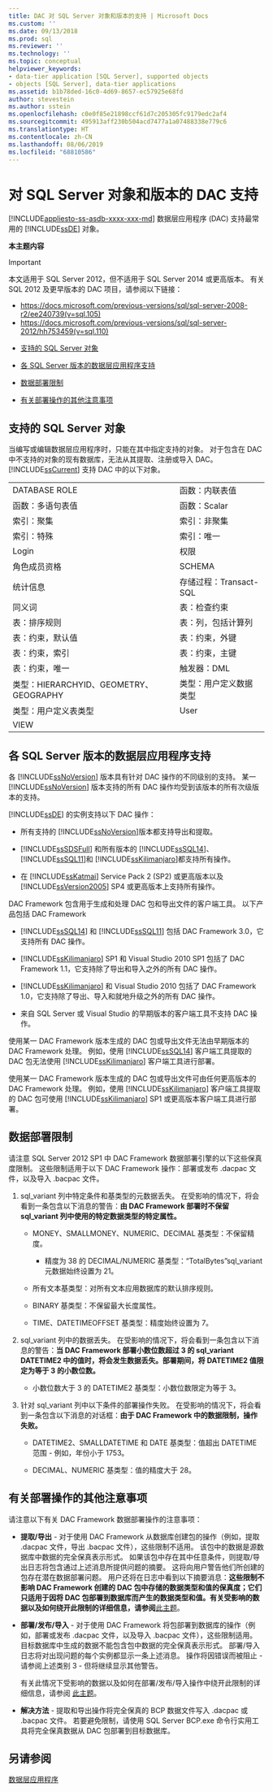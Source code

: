```yaml
---
title: DAC 对 SQL Server 对象和版本的支持 | Microsoft Docs
ms.custom: ''
ms.date: 09/13/2018
ms.prod: sql
ms.reviewer: ''
ms.technology: ''
ms.topic: conceptual
helpviewer_keywords:
- data-tier application [SQL Server], supported objects
- objects [SQL Server], data-tier applications
ms.assetid: b1b78ded-16c0-4d69-8657-ec57925e68fd
author: stevestein
ms.author: sstein
ms.openlocfilehash: c0e0f85e21898ccf61d7c205305fc9179edc2af4
ms.sourcegitcommit: 495913aff230b504acd7477a1a07488338e779c6
ms.translationtype: HT
ms.contentlocale: zh-CN
ms.lasthandoff: 08/06/2019
ms.locfileid: "68810586"
---
```

# <a name="dac-support-for-sql-server-objects-and-versions"></a>对 SQL Server 对象和版本的 DAC 支持
[!INCLUDE[appliesto-ss-asdb-xxxx-xxx-md](../../includes/appliesto-ss-asdb-xxxx-xxx-md.md)]
  数据层应用程序 (DAC) 支持最常用的 [!INCLUDE[ssDE](../../includes/ssde-md.md)] 对象。  
  
 **本主题内容**  


> [!IMPORTANT]
> 本文适用于 SQL Server 2012，但不适用于 SQL Server 2014 或更高版本。
> 有关 SQL 2012 及更早版本的 DAC 项目，请参阅以下链接：
> 
> - https://docs.microsoft.com/previous-versions/sql/sql-server-2008-r2/ee240739(v=sql.105)
> - https://docs.microsoft.com/previous-versions/sql/sql-server-2012/hh753459(v=sql.110)


-   [支持的 SQL Server 对象](#SupportedObjects)  
  
-   [各 SQL Server 版本的数据层应用程序支持](#SupportByVersion)  
  
-   [数据部署限制](#DeploymentLimitations)  
  
-   [有关部署操作的其他注意事项](#Considerations)  
  
##  <a name="SupportedObjects"></a> 支持的 SQL Server 对象  
 当编写或编辑数据层应用程序时，只能在其中指定支持的对象。 对于包含在 DAC 中不支持的对象的现有数据库，无法从其提取、注册或导入 DAC。 [!INCLUDE[ssCurrent](../../includes/sscurrent-md.md)] 支持 DAC 中的以下对象。  
  
|||  
|-|-|  
|DATABASE ROLE|函数：内联表值|  
|函数：多语句表值|函数：Scalar|  
|索引：聚集|索引：非聚集|  
|索引：特殊|索引：唯一|  
|Login|权限|  
|角色成员资格|SCHEMA|  
|统计信息|存储过程：Transact-SQL|  
|同义词|表：检查约束|  
|表：排序规则|表：列，包括计算列|  
|表：约束，默认值|表：约束，外键|  
|表：约束，索引|表：约束，主键|  
|表：约束，唯一|触发器：DML|  
|类型：HIERARCHYID、GEOMETRY、GEOGRAPHY|类型：用户定义数据类型|  
|类型：用户定义表类型|User|  
|VIEW||  
  
##  <a name="SupportByVersion"></a> 各 SQL Server 版本的数据层应用程序支持  
 各 [!INCLUDE[ssNoVersion](../../includes/ssnoversion-md.md)] 版本具有针对 DAC 操作的不同级别的支持。 某一 [!INCLUDE[ssNoVersion](../../includes/ssnoversion-md.md)] 版本支持的所有 DAC 操作均受到该版本的所有次级版本的支持。  
  
 [!INCLUDE[ssDE](../../includes/ssde-md.md)] 的实例支持以下 DAC 操作：  
  
-   所有支持的 [!INCLUDE[ssNoVersion](../../includes/ssnoversion-md.md)]版本都支持导出和提取。  
  
-   [!INCLUDE[ssSDSFull](../../includes/sssdsfull-md.md)] 和所有版本的 [!INCLUDE[ssSQL14](../../includes/sssql14-md.md)]、 [!INCLUDE[ssSQL11](../../includes/sssql11-md.md)]和 [!INCLUDE[ssKilimanjaro](../../includes/sskilimanjaro-md.md)]都支持所有操作。  
  
-   在 [!INCLUDE[ssKatmai](../../includes/sskatmai-md.md)] Service Pack 2 (SP2) 或更高版本以及 [!INCLUDE[ssVersion2005](../../includes/ssversion2005-md.md)] SP4 或更高版本上支持所有操作。  
  
 DAC Framework 包含用于生成和处理 DAC 包和导出文件的客户端工具。 以下产品包括 DAC Framework  
  
-   [!INCLUDE[ssSQL14](../../includes/sssql14-md.md)] 和 [!INCLUDE[ssSQL11](../../includes/sssql11-md.md)] 包括 DAC Framework 3.0，它支持所有 DAC 操作。  
  
-   [!INCLUDE[ssKilimanjaro](../../includes/sskilimanjaro-md.md)] SP1 和 Visual Studio 2010 SP1 包括了 DAC Framework 1.1，它支持除了导出和导入之外的所有 DAC 操作。  
  
-   [!INCLUDE[ssKilimanjaro](../../includes/sskilimanjaro-md.md)] 和 Visual Studio 2010 包括了 DAC Framework 1.0，它支持除了导出、导入和就地升级之外的所有 DAC 操作。  
  
-   来自 SQL Server 或 Visual Studio 的早期版本的客户端工具不支持 DAC 操作。  
  
 使用某一 DAC Framework 版本生成的 DAC 包或导出文件无法由早期版本的 DAC Framework 处理。 例如，使用 [!INCLUDE[ssSQL14](../../includes/sssql14-md.md)] 客户端工具提取的 DAC 包无法使用 [!INCLUDE[ssKilimanjaro](../../includes/sskilimanjaro-md.md)] 客户端工具进行部署。  
  
 使用某一 DAC Framework 版本生成的 DAC 包或导出文件可由任何更高版本的 DAC Framework 处理。 例如，使用 [!INCLUDE[ssKilimanjaro](../../includes/sskilimanjaro-md.md)] 客户端工具提取的 DAC 包可使用 [!INCLUDE[ssKilimanjaro](../../includes/sskilimanjaro-md.md)] SP1 或更高版本客户端工具进行部署。  
  
##  <a name="DeploymentLimitations"></a> 数据部署限制  
 请注意 SQL Server 2012 SP1 中 DAC Framework 数据部署引擎的以下这些保真度限制。 这些限制适用于以下 DAC Framework 操作：部署或发布 .dacpac 文件，以及导入 .bacpac 文件。  
  
1.  sql_variant 列中特定条件和基类型的元数据丢失。 在受影响的情况下，将会看到一条包含以下消息的警告：**由 DAC Framework 部署时不保留 sql_variant 列中使用的特定数据类型的特定属性。**  
  
    -   MONEY、SMALLMONEY、NUMERIC、DECIMAL 基类型：不保留精度。  
  
        -   精度为 38 的 DECIMAL/NUMERIC 基类型：“TotalBytes”sql_variant 元数据始终设置为 21。  
  
    -   所有文本基类型：对所有文本应用数据库的默认排序规则。  
  
    -   BINARY 基类型：不保留最大长度属性。  
  
    -   TIME、DATETIMEOFFSET 基类型：精度始终设置为 7。  
  
2.  sql_variant 列中的数据丢失。 在受影响的情况下，将会看到一条包含以下消息的警告：**当 DAC Framework 部署小数位数超过 3 的 sql_variant DATETIME2 中的值时，将会发生数据丢失。部署期间，将 DATETIME2 值限定为等于 3 的小数位数。**  
  
    -   小数位数大于 3 的 DATETIME2 基类型：小数位数限定为等于 3。  
  
3.  针对 sql_variant 列中以下条件的部署操作失败。 在受影响的情况下，将会看到一条包含以下消息的对话框：**由于 DAC Framework 中的数据限制，操作失败。**  
  
    -   DATETIME2、SMALLDATETIME 和 DATE 基类型：值超出 DATETIME 范围 - 例如，年份小于 1753。  
  
    -   DECIMAL、NUMERIC 基类型：值的精度大于 28。  
  
##  <a name="Considerations"></a> 有关部署操作的其他注意事项  
 请注意以下有关 DAC Framework 数据部署操作的注意事项：  
  
-   **提取/导出** - 对于使用 DAC Framework 从数据库创建包的操作（例如，提取 .dacpac 文件，导出 .bacpac 文件），这些限制不适用。 该包中的数据是源数据库中数据的完全保真表示形式。 如果该包中存在其中任意条件，则提取/导出日志将包含通过上述消息所提供问题的摘要。 这将向用户警告他们所创建的包存在潜在数据部署问题。 用户还将在日志中看到以下摘要消息：**这些限制不影响 DAC Framework 创建的 DAC 包中存储的数据类型和值的保真度；它们只适用于因将 DAC 包部署到数据库而产生的数据类型和值。有关受影响的数据以及如何绕开此限制的详细信息，请参阅**[此主题](https://go.microsoft.com/fwlink/?LinkId=267086)。  
  
-   **部署/发布/导入** - 对于使用 DAC Framework 将包部署到数据库的操作（例如，部署或发布 .dacpac 文件，以及导入 .bacpac 文件），这些限制适用。 目标数据库中生成的数据不能包含包中数据的完全保真表示形式。 部署/导入日志将对出现问题的每个实例都显示一条上述消息。 操作将因错误而被阻止 - 请参阅上述类别 3 - 但将继续显示其他警告。  
  
     有关此情况下受影响的数据以及如何在部署/发布/导入操作中绕开此限制的详细信息，请参阅 [此主题](https://go.microsoft.com/fwlink/?LinkId=267087)。  
  
-   **解决方法** - 提取和导出操作将完全保真的 BCP 数据文件写入 .dacpac 或 .bacpac 文件。 若要避免限制，请使用 SQL Server BCP.exe 命令行实用工具将完全保真数据从 DAC 包部署到目标数据库。  
  
## <a name="see-also"></a>另请参阅  
 [数据层应用程序](../../relational-databases/data-tier-applications/data-tier-applications.md)  
  
  
